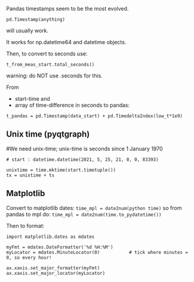 Pandas timestamps seem to be the most evolved.


```
pd.Timestamp(anything)
```

will usually work.

It works for np.datetime64 and datetime objects.

Then, to convert to seconds use:

```
t_from_meas_start.total_seconds()
```

warning: do NOT use .seconds for this.

From 
- start-time and
- array of time-difference in seconds
to pandas:

```
t_pandas = pd.Timestamp(data_start) + pd.TimedeltaIndex(low_t*1e9)
```

## Unix time (pyqtgraph)

#We need unix-time; unix-time is seconds since 1 January 1970

```
# start : datetime.datetime(2021, 5, 25, 21, 0, 0, 83393)

unixtime = time.mktime(start.timetuple())
tx = unixtime + ts
```

## Matplotlib

Convert to matplotlib dates: ```time_mpl = date2num(python time)```
so from pandas to mpl do: ```time_mpl = date2num(time.to_pydatetime())```

Then to format:

```
import matplotlib.dates as mdates

myFmt = mdates.DateFormatter('%d %H:%M')
myLocator = mdates.MinuteLocator(0)           # tick where minutes = 0, so every hour!

ax.xaxis.set_major_formatter(myFmt)
ax.xaxis.set_major_locator(myLocator)
```
